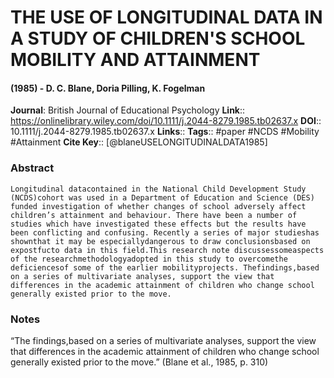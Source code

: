 # THE USE OF LONGITUDINAL DATA IN A STUDY OF CHILDREN'S SCHOOL MOBILITY AND ATTAINMENT
#### (1985) - D. C. Blane, Doria Pilling, K. Fogelman
**Journal**: British Journal of Educational Psychology
**Link**:: https://onlinelibrary.wiley.com/doi/10.1111/j.2044-8279.1985.tb02637.x
**DOI**:: 10.1111/j.2044-8279.1985.tb02637.x
**Links**:: 
**Tags**:: #paper #NCDS #Mobility #Attainment 
**Cite Key**:: [@blaneUSELONGITUDINALDATA1985]

### Abstract

```
Longitudinal datacontained in the National Child Development Study (NCDS)cohort was used in a Department of Education and Science (DES) funded investigation of whether changes of school adversely affect children’s attainment and behaviour. There have been a number of studies which have investigated these effects but the results have been conflicting and confusing. Recently a series of major studieshas shownthat it may be especiallydangerous to draw conclusionsbased on expostfucto data in this field.This research note discussessomeaspects of the researchmethodologyadopted in this study to overcomethe deficiencesof some of the earlier mobilityprojects. Thefindings,based on a series of multivariate analyses, support the view that differences in the academic attainment of children who change school generally existed prior to the move.
```

### Notes

“The findings,based on a series of multivariate analyses, support the view that differences in the academic attainment of children who change school generally existed prior to the move.” (Blane et al., 1985, p. 310)